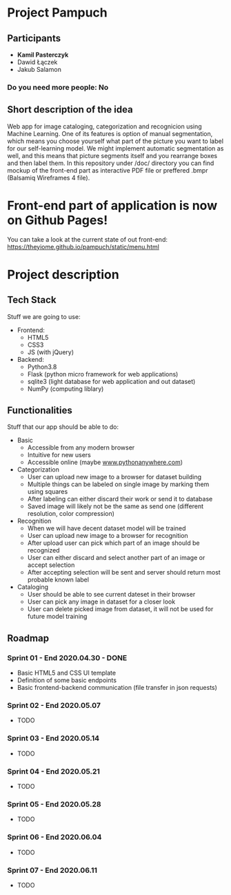 # Project Pampuch

## Participants
-  **Kamil Pasterczyk**
- Dawid Łączek
- Jakub Salamon
### Do you need more people: No

## Short description of the idea

Web app for image cataloging, categorization and recognicion using Machine Learning. One of its features is option of manual segmentation, which means you choose yourself what part of the picture you want to label for our self-learning model. We might implement automatic segmentation as well, and this means that picture segments itself and you rearrange boxes and then label them. In this repository under /doc/ directory you can find mockup of the front-end part as interactive PDF file or preffered .bmpr (Balsamiq Wireframes 4 file).

# Front-end part of application is now on Github Pages!

You can take a look at the current state of out front-end:
https://theyiome.github.io/pampuch/static/menu.html

# Project description

## Tech Stack

Stuff we are going to use:
- Frontend:
	- HTML5
	- CSS3
	- JS (with jQuery)
- Backend:
	- Python3.8
	- Flask (python micro framework for web applications)
	- sqlite3 (light database for web application and out dataset)
	- NumPy (computing liblary)

## Functionalities

Stuff that our app should be able to do:
- Basic
	- Accessible from any modern browser
	- Intuitive for new users
	- Accessible online (maybe www.pythonanywhere.com)
- Categorization
	- User can upload new image to a browser for dataset building
	- Multiple things can be labeled on single image by marking them using squares
	- After labeling can either discard their work or send it to database
	- Saved image will likely not be the same as send one (different resolution, color compression)
- Recognition
	- When we will have decent dataset model will be trained
	- User can upload new image to a browser for recognition
	- After upload user can pick which part of an image should be recognized
	- User can either discard and select another part of an image or accept selection
	- After accepting selection will be sent and server should return most probable known label
- Cataloging
	- User should be able to see current dateset in their browser
	- User can pick any image in dataset for a closer look
	- User can delete picked image from dataset, it will not be used for future model training

## Roadmap

### Sprint 01 - End 2020.04.30 - DONE
- Basic HTML5 and CSS UI template
- Definition of some basic endpoints
- Basic frontend-backend communication (file transfer in json requests)

### Sprint 02 - End 2020.05.07
- TODO

### Sprint 03 - End 2020.05.14
- TODO

### Sprint 04 - End 2020.05.21
- TODO

### Sprint 05 - End 2020.05.28
- TODO

### Sprint 06 - End 2020.06.04
- TODO

### Sprint 07 - End 2020.06.11
- TODO
